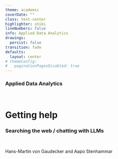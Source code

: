```yaml
---
theme: academic
coverDate: ""
class: text-center
highlighter: shiki
lineNumbers: false
info: Applied Data Analytics
drawings:
  persist: false
transition: fade
defaults:
  layout: center
# themeConfig:
#   paginationPagesDisabled: true
---
```


### Applied Data Analytics

<br/>

# Getting help

### Searching the web / chatting with LLMs

<br/>

Hans-Martin von Gaudecker and Aapo Stenhammar
